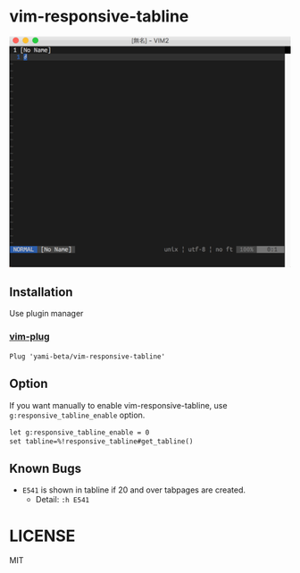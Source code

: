 # vim-responsive-tabline

![vim-responsive-tabline demo](https://raw.githubusercontent.com/yami-beta/vim-responsive-tabline/master/images/demo.gif)

## Installation

Use plugin manager

### [vim-plug](https://github.com/junegunn/vim-plug)

```vim
Plug 'yami-beta/vim-responsive-tabline'
```

## Option

If you want manually to enable vim-responsive-tabline, use `g:responsive_tabline_enable` option.

```vim
let g:responsive_tabline_enable = 0
set tabline=%!responsive_tabline#get_tabline()
```

## Known Bugs

- `E541` is shown in tabline if 20 and over tabpages are created. 
  - Detail: `:h E541`

# LICENSE

MIT
